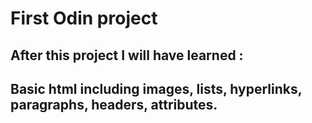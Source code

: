 # First Odin project

## After this project I will have learned :

## Basic html including images, lists, hyperlinks, paragraphs, headers, attributes.
